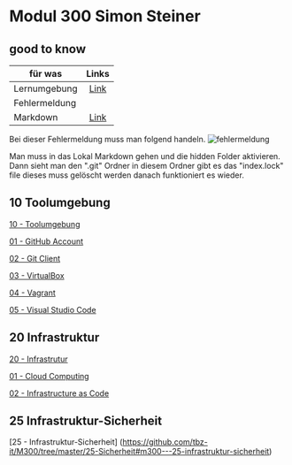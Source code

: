 # Modul 300 Simon Steiner

## good to know


| für was        | Links          |
| ------------- |:-------------:|
|Lernumgebung |  [Link](https://docs.google.com/document/d/1yRA0JxbQXGmQJKh9GMvKuMsjNE1pAtDkRcb2NERJlL0/edit##links)|
| Fehlermeldung  |      |
| Markdown | [Link](https://github.com/adam-p/markdown-here/wiki/Markdown-Cheatsheet#links)     |


Bei dieser Fehlermeldung muss man folgend handeln. 
![fehlermeldung](https://github.com/TheSimomms/M300-Services/tree/main/images/fehlermeldung.png)

Man muss in das Lokal Markdown gehen und die hidden Folder aktivieren.
Dann sieht man den ".git" Ordner in diesem Ordner gibt es das "index.lock" file dieses muss gelöscht werden danach funktioniert es wieder.

## 10 Toolumgebung

[10 - Toolumgebung](https://github.com/mc-b/M300/tree/master/10-Toolumgebung#m300---10-toolumgebung)

[01 - GitHub Account](https://github.com/mc-b/M300/tree/master/10-Toolumgebung#-01---github-account)

[02 - Git Client](https://github.com/mc-b/M300/tree/master/10-Toolumgebung#--02---git-client)

[03 - VirtualBox](https://github.com/mc-b/M300/tree/master/10-Toolumgebung#--03---virtualbox)

[04 - Vagrant](https://github.com/mc-b/M300/tree/master/10-Toolumgebung#--04---vagrant)

[05 - Visual Studio Code](https://github.com/mc-b/M300/tree/master/10-Toolumgebung#-05---visual-studio-code)

## 20 Infrastruktur

[20 - Infrastrutur](https://github.com/mc-b/M300/tree/master/20-Infrastruktur)

[01 - Cloud Computing](https://github.com/mc-b/M300/tree/master/20-Infrastruktur#-01---cloud-computing)

[02 - Infrastructure as Code ](https://github.com/mc-b/M300/tree/master/20-Infrastruktur#-02---infrastructure-as-code)


## 25 Infrastruktur-Sicherheit

[25 - Infrastruktur-Sicherheit] (https://github.com/tbz-it/M300/tree/master/25-Sicherheit#m300---25-infrastruktur-sicherheit)